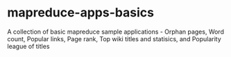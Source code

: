 # mapreduce-apps-basics
A collection of basic mapreduce sample applications - Orphan pages, Word count, Popular links, Page rank, Top wiki titles and statisics, and Popularity league of titles
